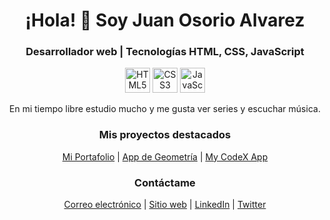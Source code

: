 <!-- Encabezado de la página -->
<h1 align="center">¡Hola! 👋 Soy Juan Osorio Alvarez</h1>
<h3 align="center">Desarrollador web | Tecnologías HTML, CSS, JavaScript</h3>
<!-- Iconos de habilidades -->
<p align="center">
  <img src="https://img.icons8.com/color/48/000000/html-5--v1.png" alt="HTML5" width="40" height="40"/>
  <img src="https://img.icons8.com/color/48/000000/css3.png" alt="CSS3" width="40" height="40"/>
  <img src="https://img.icons8.com/color/48/000000/javascript--v1.png" alt="JavaScript" width="40" height="40"/>
</p>
<!-- Descripción -->
<p align="center">En mi tiempo libre estudio mucho y me gusta ver series y escuchar música.</p>
<!-- Proyectos destacados -->
<h3 align="center">Mis proyectos destacados</h3>
<p align="center">
  <a href="https://github.com/osorioj202/Mi-Portafolio.io">Mi Portafolio</a> |
  <a href="https://github.com/osorioj202/App-de-Geometria.io">App de Geometría</a> | 
  <a href="https://my-code-x-io.vercel.app/">My CodeX App</a>
  
</p>

<!-- Contáctame -->
<h3 align="center">Contáctame</h3>
<p align="center">
  <a href="mailto:osorioj202@gmail.com">Correo electrónico</a> |
  <a href="https://osorioj202.github.io/Mi-Portafolio.io/">Sitio web</a> |
  <a href="https://www.linkedin.com/in/juan-oaosrio-538197184">LinkedIn</a> |
  <a href="@Juanoso79795939">Twitter</a>
</p>


